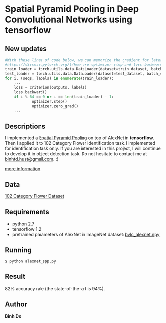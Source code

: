 # Spatial Pyramid Pooling in Deep Convolutional Networks using tensorflow

## New updates

```python
#With these lines of code below, we can memorize the gradient for later updates using pytorch because the #loss.backward()function accumulates the gradient. After 64 steps, we call optimizer.step() for updating the parameters.
#https://discuss.pytorch.org/t/how-are-optimizer-step-and-loss-backward-related/7350
train_loader = torch.utils.data.DataLoader(dataset=train_dataset, batch_size=1, num_workers=8, shuffle=True)
test_loader = torch.utils.data.DataLoader(dataset=test_dataset, batch_size=1, num_workers=8, shuffle=False)
for i, (seqs, labels) in enumerate(train_loader):
	...
	loss = criterion(outputs, labels)
	loss.backward()
	if i % 64 == 0 or i == len(train_loader) - 1:
    		optimizer.step()
    		optimizer.zero_grad()
	...
```

## Descriptions
I implemented a [Spatial Pyramid Pooling](https://arxiv.org/abs/1406.4729) on top of AlexNet in **tensorflow**. Then I applied it to 102 Category Flower identification task.
I implemented for identification task only. If you are interested in this project, I will continue to develop it in object detection task. Do not hesitate to contact me at binhtd.hust@gmail.com. :)

[more information](https://peace195.github.io/spatial-pyramid-pooling/)
## Data

[102 Category Flower Dataset](http://www.robots.ox.ac.uk/~vgg/data/flowers/102/)

## Requirements

* python 2.7
* tensorflow 1.2
* pretrained parameters of AlexNet in ImageNet dataset: [bvlc_alexnet.npy](http://www.cs.toronto.edu/~guerzhoy/tf_alexnet/) 

## Running
	
	$ python alexnet_spp.py

## Result
82% accuracy rate (the state-of-the-art is 94%).

## Author

**Binh Do**

